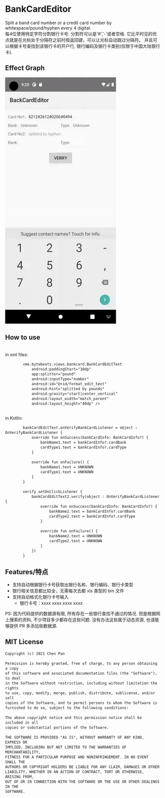 # BankCardEditor
Split a band card number or a credit card number by whitespace/pound/hyphen every 4 digital.
<br>每4位使用特定字符分割银行卡号. 分割符可以是'#','-'或者空格. 它比平时见的优点就是在光标处于分隔符之前时按返回键，可以让光标自动跳过分隔符。
并且可以根据卡号查找到该银行卡的开户行, 银行编码及银行卡类别(仅限于中国大陆银行卡).

Effect Graph
-------

<img src="/media/bank_card_format.gif" width="360" height="800"/>

How to use
-------
<br>in xml files:
```
        <me.bytebeats.views.bankcard.BankCardEditText
            android:paddingStart="10dp"
            app:splitter="pound"
            android:inputType="number"
            android:id="@+id/format_edit_text"
            android:hint="splitted by pounds"
            android:gravity="start|center_vertical"
            android:layout_width="match_parent"
            android:layout_height="40dp" />
```
<br>in Kotlin:
```
        bankCardEditText.onVerifyBankCardListener = object : OnVerifyBankCardListener {
            override fun onSuccess(bankCardInfo: BankCardInfo?) {
                bankName1.text = bankCardInfo?.cardBank
                cardType1.text = bankCardInfo?.cardType
            }

            override fun onFailure() {
                bankName1.text = UNKNOWN
                cardType1.text = UNKNOWN
            }
        }

        verify.setOnClickListener {
            bankCardEditText2.verify(object : OnVerifyBankCardListener {
                override fun onSuccess(bankCardInfo: BankCardInfo?) {
                    bankName2.text = bankCardInfo?.cardBank
                    cardType2.text = bankCardInfo?.cardType
                }

                override fun onFailure() {
                    bankName2.text = UNKNOWN
                    cardType2.text = UNKNOWN
                }
            })
        }
```

## Features/特点

- 支持自动根据银行卡号获取出银行名称、银行编码、银行卡类型
- 银行相关信息都比较全，无需每次去都 xls 类型的 bin 文件
- 支持自动格式化银行卡号输入
    - 银行卡号：xxxx xxxx xxxx xxxx
    

PS: 因为代码提供的数据源有限, 所有存在一些银行查找不通过的情况. 但是根据网上搜索的资料, 不少项目多少都存在这些问题. 没有办法这些属于动态资源, 也请能够提供 PR 多添加些数据源.


## MIT License

    Copyright (c) 2021 Chen Pan

    Permission is hereby granted, free of charge, to any person obtaining a copy
    of this software and associated documentation files (the "Software"), to deal
    in the Software without restriction, including without limitation the rights
    to use, copy, modify, merge, publish, distribute, sublicense, and/or sell
    copies of the Software, and to permit persons to whom the Software is
    furnished to do so, subject to the following conditions:

    The above copyright notice and this permission notice shall be included in all
    copies or substantial portions of the Software.

    THE SOFTWARE IS PROVIDED "AS IS", WITHOUT WARRANTY OF ANY KIND, EXPRESS OR
    IMPLIED, INCLUDING BUT NOT LIMITED TO THE WARRANTIES OF MERCHANTABILITY,
    FITNESS FOR A PARTICULAR PURPOSE AND NONINFRINGEMENT. IN NO EVENT SHALL THE
    AUTHORS OR COPYRIGHT HOLDERS BE LIABLE FOR ANY CLAIM, DAMAGES OR OTHER
    LIABILITY, WHETHER IN AN ACTION OF CONTRACT, TORT OR OTHERWISE, ARISING FROM,
    OUT OF OR IN CONNECTION WITH THE SOFTWARE OR THE USE OR OTHER DEALINGS IN THE
    SOFTWARE.

